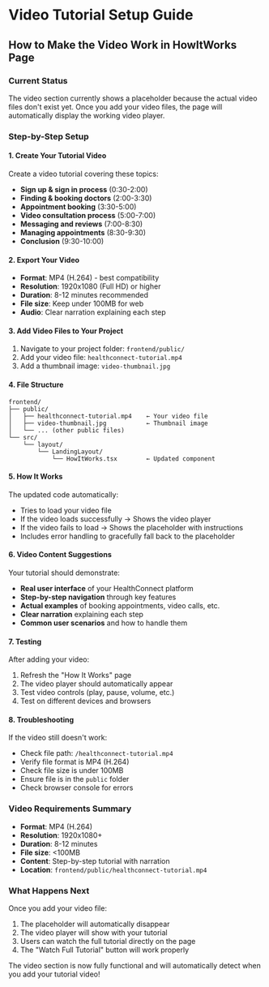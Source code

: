# Video Tutorial Setup Guide

## How to Make the Video Work in HowItWorks Page

### Current Status
The video section currently shows a placeholder because the actual video files don't exist yet. Once you add your video files, the page will automatically display the working video player.

### Step-by-Step Setup

#### 1. Create Your Tutorial Video
Create a video tutorial covering these topics:
- **Sign up & sign in process** (0:30-2:00)
- **Finding & booking doctors** (2:00-3:30)
- **Appointment booking** (3:30-5:00)
- **Video consultation process** (5:00-7:00)
- **Messaging and reviews** (7:00-8:30)
- **Managing appointments** (8:30-9:30)
- **Conclusion** (9:30-10:00)

#### 2. Export Your Video
- **Format**: MP4 (H.264) - best compatibility
- **Resolution**: 1920x1080 (Full HD) or higher
- **Duration**: 8-12 minutes recommended
- **File size**: Keep under 100MB for web
- **Audio**: Clear narration explaining each step

#### 3. Add Video Files to Your Project
1. Navigate to your project folder: `frontend/public/`
2. Add your video file: `healthconnect-tutorial.mp4`
3. Add a thumbnail image: `video-thumbnail.jpg`

#### 4. File Structure
```
frontend/
├── public/
│   ├── healthconnect-tutorial.mp4    ← Your video file
│   ├── video-thumbnail.jpg           ← Thumbnail image
│   └── ... (other public files)
└── src/
    └── layout/
        └── LandingLayout/
            └── HowItWorks.tsx        ← Updated component
```

#### 5. How It Works
The updated code automatically:
- Tries to load your video file
- If the video loads successfully → Shows the video player
- If the video fails to load → Shows the placeholder with instructions
- Includes error handling to gracefully fall back to the placeholder

#### 6. Video Content Suggestions
Your tutorial should demonstrate:
- **Real user interface** of your HealthConnect platform
- **Step-by-step navigation** through key features
- **Actual examples** of booking appointments, video calls, etc.
- **Clear narration** explaining each step
- **Common user scenarios** and how to handle them

#### 7. Testing
After adding your video:
1. Refresh the "How It Works" page
2. The video player should automatically appear
3. Test video controls (play, pause, volume, etc.)
4. Test on different devices and browsers

#### 8. Troubleshooting
If the video still doesn't work:
- Check file path: `/healthconnect-tutorial.mp4`
- Verify file format is MP4 (H.264)
- Check file size is under 100MB
- Ensure file is in the `public` folder
- Check browser console for errors

### Video Requirements Summary
- **Format**: MP4 (H.264)
- **Resolution**: 1920x1080+
- **Duration**: 8-12 minutes
- **File size**: <100MB
- **Content**: Step-by-step tutorial with narration
- **Location**: `frontend/public/healthconnect-tutorial.mp4`

### What Happens Next
Once you add your video file:
1. The placeholder will automatically disappear
2. The video player will show with your tutorial
3. Users can watch the full tutorial directly on the page
4. The "Watch Full Tutorial" button will work properly

The video section is now fully functional and will automatically detect when you add your tutorial video!
